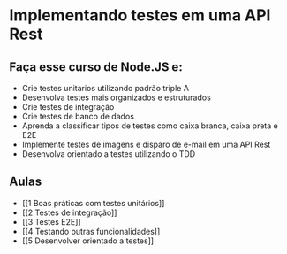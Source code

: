 # Implementando testes em uma API Rest
## Faça esse curso de Node.JS e:

- Crie testes unitarios utilizando padrão triple A
- Desenvolva testes mais organizados e estruturados
- Crie testes de integração
- Crie testes de banco de dados
- Aprenda a classificar tipos de testes como caixa branca, caixa preta e E2E
- Implemente testes de imagens e disparo de e-mail em uma API Rest
- Desenvolva orientado a testes utilizando o TDD

## Aulas

- [[1 Boas práticas com testes unitários]]
- [[2 Testes de integração]]
- [[3 Testes E2E]]
- [[4 Testando outras funcionalidades]]
- [[5 Desenvolver orientado a testes]]
